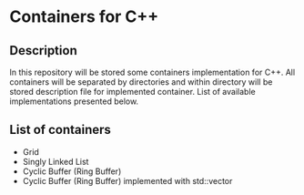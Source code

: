 # Containers for C++

## Description

In this repository will be stored some containers implementation for C++. All containers will be separated by directories and within directory will be stored description file for implemented container. List of available implementations presented below.

## List of containers

- Grid
- Singly Linked List
- Cyclic Buffer (Ring Buffer)
- Cyclic Buffer (Ring Buffer) implemented with std::vector
